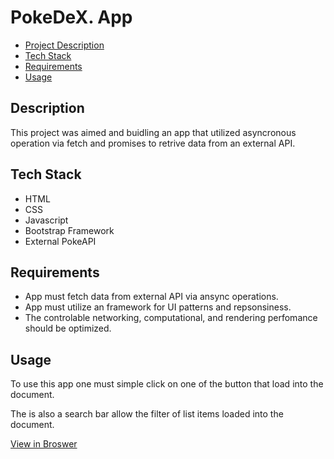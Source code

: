 # PokeDeX. App

- [Project Description](#Description)
- [Tech Stack](#Tech-Stack)
- [Requirements](#Requirements)
- [Usage](#Usage)


## Description

This project was aimed and buidling an app that utilized asyncronous operation via fetch and promises to retrive data from an external API. 
## Tech Stack
- HTML
- CSS
- Javascript
- Bootstrap Framework
- External PokeAPI 

## Requirements
- App must fetch data from external API via ansync operations.
- App must utilize an framework for UI patterns and repsonsiness.
- The controlable networking, computational, and rendering perfomance should be optimized. 
## Usage
To use this app one must simple click on one of the button that load into the document. 

The is also a search bar allow the filter of list items loaded into the document. 

[View in Broswer](https://marquezmoore.github.io/Pokemon_API_APP/)